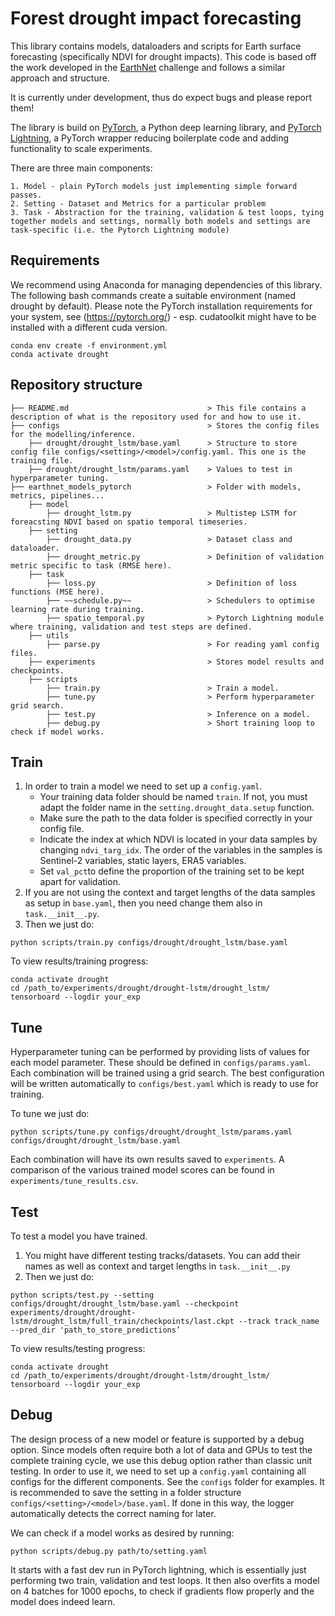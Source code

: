 # Forest drought impact forecasting 

This library contains models, dataloaders and scripts for Earth surface forecasting (specifically NDVI for drought impacts). This code is based off the work developed in the [EarthNet](www.earthnet.tech) challenge and follows a similar approach and structure.

It is currently under development, thus do expect bugs and please report them!

The library is build on [PyTorch](www.pytorch.org), a Python deep learning library, and [PyTorch Lightning](https://www.pytorchlightning.ai/), a PyTorch wrapper reducing boilerplate code and adding functionality to scale experiments.

There are three main components:

    1. Model - plain PyTorch models just implementing simple forward passes.
    2. Setting - Dataset and Metrics for a particular problem
    3. Task - Abstraction for the training, validation & test loops, tying together models and settings, normally both models and settings are task-specific (i.e. the Pytorch Lightning module)


## Requirements

We recommend using Anaconda for managing dependencies of this library. The following bash commands create a suitable environment (named drought by default). Please note the PyTorch installation requirements for your system, see (https://pytorch.org/) - esp. cudatoolkit might have to be installed with a different cuda version.

```
conda env create -f environment.yml
conda activate drought
```

## Repository structure

```.
├── README.md                               > This file contains a description of what is the repository used for and how to use it.
├── configs                                 > Stores the config files for the modelling/inference.
    ├── drought/drought_lstm/base.yaml      > Structure to store config file configs/<setting>/<model>/config.yaml. This one is the training file.
    ├── drought/drought_lstm/params.yaml    > Values to test in hyperparameter tuning.
├── earthnet_models_pytorch                 > Folder with models, metrics, pipelines...
    ├── model                               
        ├── drought_lstm.py                 > Multistep LSTM for foreacsting NDVI based on spatio temporal timeseries. 
    ├── setting 
        ├── drought_data.py                 > Dataset class and dataloader.
        ├── drought_metric.py               > Definition of validation metric specific to task (RMSE here).
    ├── task
        ├── loss.py                         > Definition of loss functions (MSE here).
        ├── ~~schedule.py~~                 > Schedulers to optimise learning rate during training.
        ├── spatio_temporal.py              > Pytorch Lightning module where training, validation and test steps are defined.
    ├── utils
        ├── parse.py                        > For reading yaml config files.
    ├── experiments                         > Stores model results and checkpoints.
    ├── scripts
        ├── train.py                        > Train a model.
        ├── tune.py                         > Perform hyperparameter grid search.
        ├── test.py                         > Inference on a model.
        ├── debug.py                        > Short training loop to check if model works.
```


## Train


1. In order to train a model we need to set up a `config.yaml`.
    - Your training data folder should be named `train`. If not, you must adapt the folder name in the `setting.drought_data.setup` function.
    - Make sure the path to the data folder is specified correctly in your config file.
    - Indicate the index at which NDVI is located in your data samples by changing `ndvi_targ_idx`. The order of the variables in the samples is Sentinel-2 variables, static layers, ERA5 variables.
    - Set `val_pct`to define the proportion of the training set to be kept apart for validation.
2. If you are not using the context and target lengths of the data samples as setup in `base.yaml`, then you need change them also in `task.__init__.py`.
3. Then we just do:
```
python scripts/train.py configs/drought/drought_lstm/base.yaml
```

To view results/training progress:
```
conda activate drought
cd /path_to/experiments/drought/drought-lstm/drought_lstm/
tensorboard --logdir your_exp
```



## Tune

Hyperparameter tuning can be performed by providing lists of values for each model parameter. These should be defined in `configs/params.yaml`. Each combination will be trained using a grid search. The best configuration will be written automatically to `configs/best.yaml` which is ready to use for training.

To tune we just do:
```
python scripts/tune.py configs/drought/drought_lstm/params.yaml configs/drought/drought_lstm/base.yaml
```

Each combination will have its own results saved to `experiments`. A comparison of the various trained model scores can be  found in `experiments/tune_results.csv`.


## Test 

To test a model you have trained. 

1. You might have different testing tracks/datasets. You can add their names as well as context and target lengths in `task.__init__.py`
2. Then we just do:
```
python scripts/test.py --setting configs/drought/drought_lstm/base.yaml --checkpoint experiments/drought/drought-lstm/drought_lstm/full_train/checkpoints/last.ckpt --track track_name --pred_dir 'path_to_store_predictions’
```

To view results/testing progress:
```
conda activate drought
cd /path_to/experiments/drought/drought-lstm/drought_lstm/
tensorboard --logdir your_exp
```


## Debug

The design process of a new model or feature is supported by a debug option. Since models often require both a lot of data and GPUs to test the complete training cycle, we use this debug option rather than classic unit testing.
In order to use it, we need to set up a `config.yaml` containing all configs for the different components. See the `configs` folder for examples. It is recommended to save the setting in a folder structure `configs/<setting>/<model>/base.yaml`. If done in this way, the logger automatically detects the correct naming for later.

We can check if a model works as desired by running:
```
python scripts/debug.py path/to/setting.yaml
```

It starts with a fast dev run in PyTorch lightning, which is essentially just performing two train, validation and test loops. It then also overfits a model on 4 batches for 1000 epochs, to check if gradients flow properly and the model does indeed learn. 

